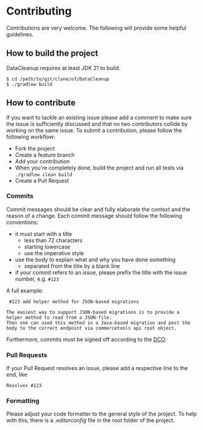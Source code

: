 # Contributing

Contributions are very welcome. The following will provide some helpful guidelines.

## How to build the project

DataCleanup requires at least JDK 21 to build.

```
$ cd /path/to/git/clone/of/DataCleanup
$ ./gradlew build
```

## How to contribute

If you want to tackle an existing issue please add a comment to make sure the issue is sufficiently discussed
and that no two contributors collide by working on the same issue.
To submit a contribution, please follow the following workflow:

* Fork the project
* Create a feature branch
* Add your contribution
* When you're completely done, build the project and run all tests via `./gradlew clean build`
* Create a Pull Request

### Commits

Commit messages should be clear and fully elaborate the context and the reason of a change.
Each commit message should follow the following conventions:

* it must start with a title
    * less than 72 characters
    * starting lowercase
    * use the imperative style
* use the body to explain what and why you have done something
    * separated from the title by a blank line
* if your commit refers to an issue, please prefix the title with the issue number, e.g. `#123`

A full example:

```
 #123 add helper method for JSON-based migrations

The easiest way to support JSON-based migrations is to provide a helper method to read from a JSON-file. 
Then one can used this method in a Java-based migration and post the body to the correct endpoint via commercetools api root object.
```

Furthermore, commits must be signed off according to the [DCO](DCO).

### Pull Requests

If your Pull Request resolves an issue, please add a respective line to the end, like

```
Resolves #123
```

### Formatting

Please adjust your code formatter to the general style of the project. To help with this, there is a *.editorconfig* file in the root folder of the project.
